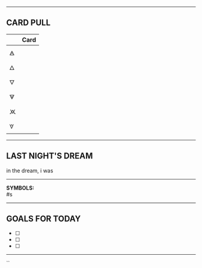 

---

CARD PULL
--


|     | Card |
| --- | ---- |
| 🜁  |      |
| 🜂  |      |
| 🜄  |      |
| 🜃  |      |
| 🝪  |      |
| 🝧  |      |



---

## LAST NIGHT'S DREAM

in the dream, i was 


---

**SYMBOLS:**  
#s


---

## GOALS FOR TODAY

- [ ] 
- [ ] 
- [ ] 

---
``